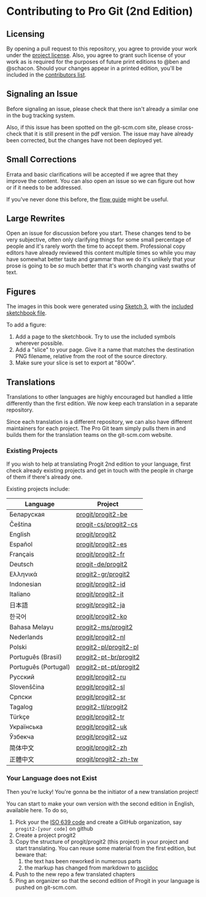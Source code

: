 # Contributing to Pro Git (2nd Edition)


## Licensing

By opening a pull request to this repository, you agree to provide your work under the [project license](LICENSE.asc).
Also, you agree to grant such license of your work as is required for the purposes of future print editions to @ben and @schacon.
Should your changes appear in a printed edition, you'll be included in the [contributors list](book/contributors.asc).

## Signaling an Issue

Before signaling an issue, please check that there isn't already a similar one in the bug tracking system.

Also, if this issue has been spotted on the git-scm.com site, please cross-check that it is still present in the pdf version.
The issue may have already been corrected, but the changes have not been deployed yet.

## Small Corrections

Errata and basic clarifications will be accepted if we agree that they improve the content.
You can also open an issue so we can figure out how or if it needs to be addressed.

If you've never done this before, the [flow guide](https://guides.github.com/introduction/flow/) might be useful.

## Large Rewrites

Open an issue for discussion before you start.
These changes tend to be very subjective, often only clarifying things for some small percentage of people and it's rarely worth the time to accept them.
Professional copy editors have already reviewed this content multiple times so while you may have somewhat better taste and grammar than we do it's unlikely that your prose is going to be *so* much better that it's worth changing vast swaths of text.

## Figures

The images in this book were generated using [Sketch 3](http://bohemiancoding.com/sketch/), with the [included sketchbook file](diagram-source/progit.sketch).

To add a figure:

1. Add a page to the sketchbook.
Try to use the included symbols wherever possible.
2. Add a "slice" to your page.
Give it a name that matches the destination PNG filename, relative from the root of the source directory.
3. Make sure your slice is set to export at "800w".


## Translations

Translations to other languages are highly encouraged but handled a little differently than the first edition.
We now keep each translation in a separate repository.

Since each translation is a different repository, we can also have different maintainers for each project.
The Pro Git team simply pulls them in and builds them for the translation teams on the git-scm.com website.

### Existing Projects

If you wish to help at translating Progit 2nd edition to your
language, first check already existing projects and get in touch with
the people in charge of them if there's already one.

Existing projects include:

  Language   |   Project
------------ | -------------
Беларуская  | [progit/progit2-be](https://github.com/progit/progit2-be)
Čeština    | [progit-cs/progit2-cs](https://github.com/progit-cs/progit2-cs)
English    | [progit/progit2](https://github.com/progit/progit2)
Español    | [progit/progit2-es](https://github.com/progit/progit2-es)
Français   | [progit/progit2-fr](https://github.com/progit/progit2-fr)
Deutsch    | [progit-de/progit2](https://github.com/progit-de/progit2)
Ελληνικά   | [progit2-gr/progit2](https://github.com/progit2-gr/progit2)
Indonesian | [progit/progit2-id](https://github.com/progit/progit2-id)
Italiano   | [progit/progit2-it](https://github.com/progit/progit2-it)
日本語   | [progit/progit2-ja](https://github.com/progit/progit2-ja)
한국어   | [progit/progit2-ko](https://github.com/progit/progit2-ko)
Bahasa Melayu| [progit2-ms/progit2](https://github.com/progit2-ms/progit2)
Nederlands | [progit/progit2-nl](https://github.com/progit/progit2-nl)
Polski | [progit2-pl/progit2-pl](https://github.com/progit2-pl/progit2-pl)
Português (Brasil) | [progit2-pt-br/progit2](https://github.com/progit2-pt-br/progit2)
Português (Portugal) | [progit2-pt-pt/progit2](https://github.com/progit2-pt-pt/progit2)
Русский   | [progit/progit2-ru](https://github.com/progit/progit2-ru)
Slovenščina  | [progit/progit2-sl](https://github.com/progit/progit2-sl)
Српски   | [progit/progit2-sr](https://github.com/progit/progit2-sr)
Tagalog   | [progit2-tl/progit2](https://github.com/progit2-tl/progit2)
Türkçe   | [progit/progit2-tr](https://github.com/progit/progit2-tr)
Українська| [progit/progit2-uk](https://github.com/progit/progit2-uk)
Ўзбекча  | [progit/progit2-uz](https://github.com/progit/progit2-uz)
简体中文  | [progit/progit2-zh](https://github.com/progit/progit2-zh)
正體中文  | [progit/progit2-zh-tw](https://github.com/progit/progit2-zh-tw)

### Your Language does not Exist

Then you're lucky! You're gonna be the initiator of a new translation project!

You can start to make your own version with the second edition in English, available here. To do so,

 1. Pick your the [ISO 639 code](https://en.wikipedia.org/wiki/List_of_ISO_639-1_codes) and create a GitHub organization, say `progit2-[your code]` on github
 2. Create a project progit2
 3. Copy the structure of progit/progit2 (this project) in your project and start translating. You can reuse some material from the first edition, but beware that:
    1. the text has been reworked in numerous parts
    2. the markup has changed from markdown to [asciidoc](http://asciidoc.org)
 4. Push to the new repo a few translated chapters
 5. Ping an organizer so that the second edition of Progit in your language is pushed on git-scm.com.
